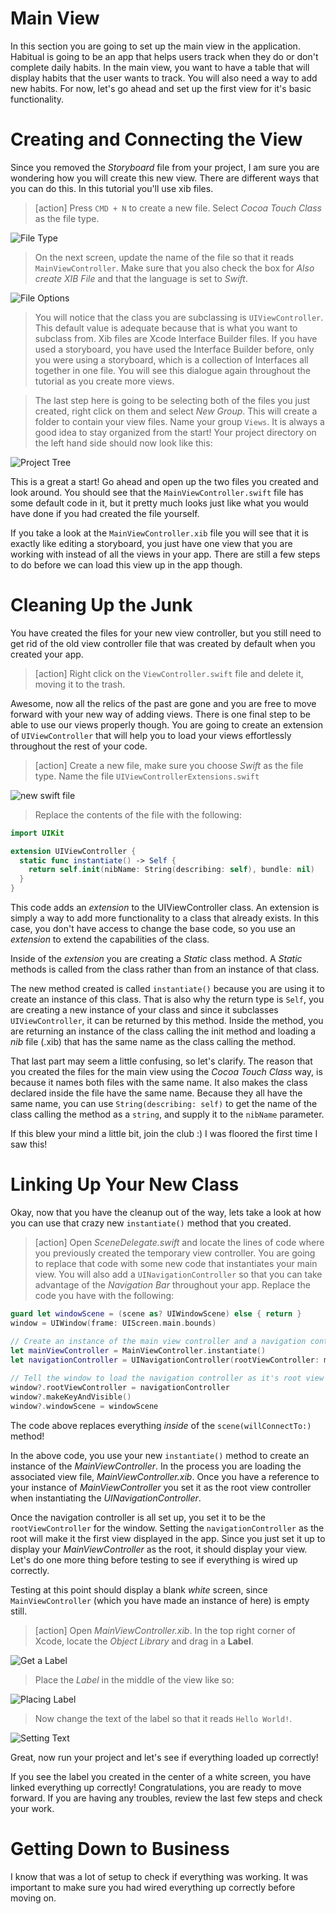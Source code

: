 # Main View

In this section you are going to set up the main view in the application. Habitual is going to be an app that helps users track when they do or don't complete daily habits. In the main view, you want to have a table that will display habits that the user wants to track. You will also need a way to add new habits. For now, let's go ahead and set up the first view for it's basic functionality.

# Creating and Connecting the View

Since you removed the *Storyboard* file from your project, I am sure you are wondering how you will create this new view. There are different ways that you can do this. In this tutorial you'll use xib files.

> [action]
> Press `CMD + N` to create a new file. Select *Cocoa Touch Class* as the file type.

![File Type](./assets/file_type.png)

> On the next screen, update the name of the file so that it reads `MainViewController`. Make sure that you also check the box for *Also create XIB File* and that the language is set to *Swift*.

![File Options](./assets/file_options.png)

> You will notice that the class you are subclassing is `UIViewController`. This default value is adequate because that is what you want to subclass from. Xib files are Xcode Interface Builder files. If you have used a storyboard, you have used the Interface Builder before, only you were using a storyboard, which is a collection of Interfaces all together in one file. You will see this dialogue again throughout the tutorial as you create more views. 

> The last step here is going to be selecting both of the files you just created, right click on them and select *New Group*. This will create a folder to contain your view files. Name your group `Views`. It is always a good idea to stay organized from the start! Your project directory on the left hand side should now look like this:

![Project Tree](./assets/project_tree.png)

This is a great a start! Go ahead and open up the two files you created and look around. You should see that the `MainViewController.swift` file has some default code in it, but it pretty much looks just like what you would have done if you had created the file yourself.

If you take a look at the `MainViewController.xib` file you will see that it is exactly like editing a storyboard, you just have one view that you are working with instead of all the views in your app. There are still a few steps to do before we can load this view up in the app though.

# Cleaning Up the Junk

You have created the files for your new view controller, but you still need to get rid of the old
view controller file that was created by default when you created your app.

> [action]
> Right click on the `ViewController.swift` file and delete it, moving it to the trash.

Awesome, now all the relics of the past are gone and you are free to move forward with your new way of adding views. There is one final step to be able to use our views properly though. You are going to create an extension of `UIViewController` that will help you to load your views effortlessly throughout the rest of your code.

> [action]
> Create a new file, make sure you choose  *Swift* as the file type. Name the file `UIViewControllerExtensions.swift`

![new swift file](./assets/new_swift_file.png)

> Replace the contents of the file with the following:

```Swift
import UIKit

extension UIViewController {
  static func instantiate() -> Self {
    return self.init(nibName: String(describing: self), bundle: nil)
  }
}
```

This code adds an *extension* to the UIViewController class. An extension is simply a way to add more functionality to a class that already exists. In this case, you don't have access to change the base code, so you use an *extension* to extend the capabilities of the class.

Inside of the *extension* you are creating a *Static* class method. A *Static* methods is called from the class rather than from an instance of that class.

The new method created is called `instantiate()` because you are using it to create an instance of this class. That is also why the return type is `Self`, you are creating a new instance of your class and since it subclasses `UIViewController`, it can be returned by this method. Inside the method, you are returning an instance of the class calling the init method and loading a *nib* file (.xib) that has the same name as the class calling the method.

That last part may seem a little confusing, so let's clarify. The reason that you created the files for the main view using the *Cocoa Touch Class* way, is because it names both files with the same name. It also makes the class declared inside the file have the same name. Because they all have the same name, you can use `String(describing: self)` to get the name of the class calling the method as a `string`, and supply it to the `nibName` parameter.

If this blew your mind a little bit, join the club :) I was floored the first time I saw this!

# Linking Up Your New Class

Okay, now that you have the cleanup out of the way, lets take a look at how you can use that crazy new `instantiate()` method that you created.

> [action]
> Open *SceneDelegate.swift* and locate the lines of code where you previously created the temporary view controller. You are going to replace that code with some new code that instantiates your main view. You will also add a `UINavigationController` so that you can take advantage of the *Navigation Bar* throughout your app. Replace the code you have with the following:

```Swift
guard let windowScene = (scene as? UIWindowScene) else { return }
window = UIWindow(frame: UIScreen.main.bounds)

// Create an instance of the main view controller and a navigation controller
let mainViewController = MainViewController.instantiate()
let navigationController = UINavigationController(rootViewController: mainViewController)
   
// Tell the window to load the navigation controller as it's root view
window?.rootViewController = navigationController
window?.makeKeyAndVisible()
window?.windowScene = windowScene
```

The code above replaces everything *inside* of the `scene(willConnectTo:)` method!

In the above code, you use your new `instantiate()` method to create an instance of the *MainViewController*. In the process you are loading the associated view file, *MainViewController.xib*. Once you have a reference to your instance of *MainViewController* you set it as the root view controller when instantiating the *UINavigationController*.

Once the navigation controller is all set up, you set it to be the `rootViewController` for the window. Setting the `navigationController` as the root will make it the first view displayed in the app. Since you just set it up to display your *MainViewController* as the root, it should display your view. Let's do one more thing before testing to see if everything is wired up correctly.

Testing at this point should display a blank *white* screen, since `MainViewController` (which you have made an instance of here) is empty still. 

> [action]
> Open *MainViewController.xib*. In the top right corner of Xcode, locate the *Object Library* and drag in a **Label**.

![Get a Label](./assets/object-pallet.png)

> Place the *Label* in the middle of the view like so:

![Placing Label](./assets/place_label.png)

> Now change the text of the label so that it reads `Hello World!`.

![Setting Text](./assets/set_text.png)

Great, now run your project and let's see if everything loaded up correctly!

If you see the label you created in the center of a white screen, you have linked everything up correctly! Congratulations, you are ready to move forward. If you are having any troubles, review the last few steps and check your work. 

# Getting Down to Business

I know that was a lot of setup to check if everything was working. It was important to make sure you had wired everything up correctly before moving on.
